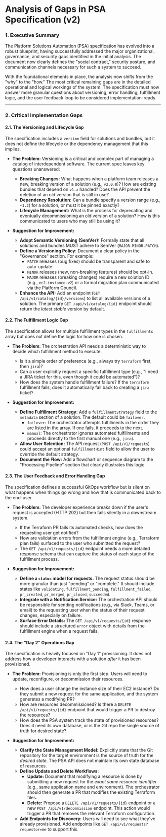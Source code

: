 # Analysis of Gaps in PSA Specification (v2)

### 1. Executive Summary

The Platform Solutions Automation (PSA) specification has evolved into a robust blueprint, having successfully addressed the major organizational, governance, and security gaps identified in the initial analysis. The document now clearly defines the "social contract," security posture, and communication channels necessary for such a system to succeed.

With the foundational elements in place, the analysis now shifts from the "why" to the "how." The most critical remaining gaps are in the detailed operational and logical workings of the system. The specification must now answer more granular questions about versioning, error handling, fulfillment logic, and the user feedback loop to be considered implementation-ready.

---

### 2. Critical Implementation Gaps

#### 2.1. The Versioning and Lifecycle Gap

The specification includes a `version` field for solutions and bundles, but it does not define the lifecycle or the dependency management that this implies.

*   **The Problem:** Versioning is a critical and complex part of managing a catalog of interdependent software. The current spec leaves key questions unanswered:
    *   **Breaking Changes:** What happens when a platform team releases a new, breaking version of a solution (e.g., `v2.0.0`)? How are existing bundles that depend on `v1.x` handled? Does the API prevent the deletion of an old version that is still in use?
    *   **Dependency Resolution:** Can a bundle specify a version range (e.g., `~1.2`) for a solution, or must it be pinned exactly?
    *   **Lifecycle Management:** What is the process for deprecating and eventually decommissioning an old version of a solution? How is this communicated to users who may still be using it?

*   **Suggestion for Improvement:**
    *   **Adopt Semantic Versioning (SemVer):** Formally state that all solutions and bundles MUST adhere to SemVer (`MAJOR.MINOR.PATCH`).
    *   **Define a Versioning Policy:** Document a clear policy in the "Governance" section. For example:
        *   `PATCH` releases (bug fixes) should be transparent and safe to auto-update.
        *   `MINOR` releases (new, non-breaking features) should be opt-in.
        *   `MAJOR` releases (breaking changes) require a new solution ID (e.g., `ec2-instance-v2`) or a formal migration plan communicated via the Platform Council.
    *   **Enhance the API:** Add an endpoint (`GET /api/v1/catalog/{id}/versions`) to list all available versions of a solution. The primary `GET /api/v1/catalog/{id}` endpoint should return the *latest stable* version by default.

#### 2.2. The Fulfillment Logic Gap

The specification allows for multiple fulfillment types in the `fulfillments` array but does not define the logic for how one is chosen.

*   **The Problem:** The orchestration API needs a deterministic way to decide which fulfillment method to execute.
    *   Is it a simple order of preference (e.g., always try `terraform` first, then `jira`)?
    *   Can a user explicitly request a specific fulfillment type (e.g., "I need a JIRA ticket for this, even though it could be automated")?
    *   How does the system handle fulfillment failure? If the `terraform` fulfillment fails, does it automatically fall back to creating a `jira` ticket?

*   **Suggestion for Improvement:**
    *   **Define Fulfillment Strategy:** Add a `fulfillmentStrategy` field to the `metadata` section of a solution. The default could be `failover`.
        *   `failover`: The orchestrator attempts fulfillments in the order they are listed in the array. If one fails, it proceeds to the next.
        *   `manual`: The orchestrator ignores automated fulfillments and proceeds directly to the first manual one (e.g., `jira`).
    *   **Allow User Selection:** The API request (`POST /api/v1/requests`) could accept an optional `fulfillmentHint` field to allow the user to override the default strategy.
    *   **Document the Flow:** Add a flowchart or sequence diagram to the "Processing Pipeline" section that clearly illustrates this logic.

#### 2.3. The User Feedback and Error Handling Gap

The specification defines a successful GitOps workflow but is silent on what happens when things go wrong and how that is communicated back to the end-user.

*   **The Problem:** The developer experience breaks down if the user's request is accepted (HTTP 202) but then fails silently in a downstream system.
    *   If the Terraform PR fails its automated checks, how does the requesting user get notified?
    *   How are validation errors from the fulfillment engine (e.g., Terraform plan fails) surfaced to the user who submitted the request?
    *   The `GET /api/v1/requests/{id}` endpoint needs a more detailed response schema that can capture the status of each stage of the fulfillment process.

*   **Suggestion for Improvement:**
    *   **Define a `status` model for requests.** The request status should be more granular than just "pending" or "complete." It should include states like `validating`, `fulfillment_pending`, `fulfillment_failed`, `pr_created`, `pr_merged`, `pr_closed`, `succeeded`.
    *   **Integrate with a Notification Service:** The orchestration API should be responsible for sending notifications (e.g., via Slack, Teams, or email) to the requesting user when the status of their request changes, especially on failure.
    *   **Surface Error Details:** The `GET /api/v1/requests/{id}` response should include a structured `error` object with details from the fulfillment engine when a request fails.

#### 2.4. The "Day 2" Operations Gap

The specification is heavily focused on "Day 1" provisioning. It does not address how a developer interacts with a solution *after* it has been provisioned.

*   **The Problem:** Provisioning is only the first step. Users will need to update, reconfigure, or decommission their resources.
    *   How does a user change the instance size of their EC2 instance? Do they submit a new request for the same application, and the system generates a modifying PR?
    *   How are resources decommissioned? Is there a `DELETE /api/v1/requests/{id}` endpoint that would trigger a PR to destroy the resources?
    *   How does the PSA system track the state of provisioned resources? Does it need its own database, or is the Git repo the single source of truth for desired state?

*   **Suggestion for Improvement:**
    *   **Clarify the State Management Model:** Explicitly state that the Git repository for the target environment is the source of truth for the *desired state*. The PSA API does not maintain its own state database of resources.
    *   **Define Update and Delete Workflows:**
        *   **Update:** Document that modifying a resource is done by submitting a new request for the *exact same resource identifier* (e.g., same application name and environment). The orchestrator should then generate a PR that modifies the existing Terraform files.
        *   **Delete:** Propose a `DELETE /api/v1/requests/{id}` endpoint or a new `POST /api/v1/decommission` endpoint. This action would trigger a PR that removes the relevant Terraform configuration.
    *   **Add Endpoints for Discovery:** Users will need to see what they've already provisioned. Add endpoints like `GET /api/v1/requests?requestor=me` to support this.
